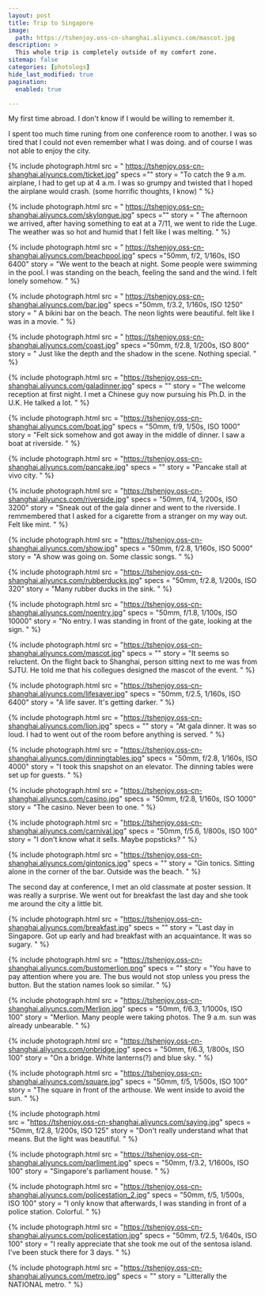 ```yaml
---
layout: post
title: Trip to Singapore
image: 
  path: https://tshenjoy.oss-cn-shanghai.aliyuncs.com/mascot.jpg
description: >
  This whole trip is completely outside of my comfort zone. 
sitemap: false
categories: [photologs]
hide_last_modified: true
pagination: 
  enabled: true

---
```


My first time abroad. I don't know if I would be willing to remember it. 

I spent too much time runing from one conference room to another. I was so tired that I could not even remember what I was doing. and of course I was not able to enjoy the city.

{% include photograph.html 
src = " https://tshenjoy.oss-cn-shanghai.aliyuncs.com/ticket.jpg" 
specs ="" 
story = "To catch the 9 a.m. airplane, I had to get up at 4 a.m. I was so grumpy and twisted that I hoped the airplane would crash. (some horrific thoughts, I know) 
" %}

{% include photograph.html 
src = " https://tshenjoy.oss-cn-shanghai.aliyuncs.com/skylongue.jpg" 
specs ="" 
story = " The afternoon we arrived, after having something to eat at a 7/11, we went to ride the Luge. The weather was so hot and humid that I felt like I was melting.
" %}

{% include photograph.html 
src = " https://tshenjoy.oss-cn-shanghai.aliyuncs.com/beachpool.jpg" 
specs ="50mm, f/2, 1/160s, ISO 6400" 
story = "We went to the beach at night. Some people were swimming in the pool. I was standing on the beach, feeling the sand and the wind. I felt lonely somehow. 
" %}

{% include photograph.html 
src = " https://tshenjoy.oss-cn-shanghai.aliyuncs.com/bar.jpg" 
specs ="50mm, f/3.2, 1/160s, ISO 1250" 
story = " A bikini bar on the beach. The neon lights were beautiful. felt like I was in a movie. 
" %}

{% include photograph.html 
src = " https://tshenjoy.oss-cn-shanghai.aliyuncs.com/coast.jpg" 
specs ="50mm, f/2.8, 1/200s, ISO 800" 
story = " Just like the depth and the shadow in the scene. Nothing special. 
" %}

{% include photograph.html
src = "https://tshenjoy.oss-cn-shanghai.aliyuncs.com/galadinner.jpg"
specs = ""
story = "The welcome reception at first night. I met a Chinese guy now pursuing his Ph.D. in the U.K. He talked a lot.
" %}


{% include photograph.html
src = "https://tshenjoy.oss-cn-shanghai.aliyuncs.com/boat.jpg"
specs = "50mm, f/9, 1/50s, ISO 1000"
story = "Felt sick somehow and got away in the middle of dinner. I saw a boat at riverside.
" %}

{% include photograph.html
src = "https://tshenjoy.oss-cn-shanghai.aliyuncs.com/pancake.jpg"
specs = ""
story = "Pancake stall at vivo city.
" %}

{% include photograph.html
src = "https://tshenjoy.oss-cn-shanghai.aliyuncs.com/riverside.jpg"
specs = "50mm, f/4, 1/200s, ISO 3200"
story = "Sneak out of the gala dinner and went to the riverside. I remmembered that I asked for a cigarette from a stranger on my way out. Felt like mint.
" %}


{% include photograph.html
src = "https://tshenjoy.oss-cn-shanghai.aliyuncs.com/show.jpg"
specs = "50mm, f/2.8, 1/160s, ISO 5000"
story = "A show was going on. Some classic songs.
" %}

{% include photograph.html
src = "https://tshenjoy.oss-cn-shanghai.aliyuncs.com/rubberducks.jpg"
specs = "50mm, f/2.8, 1/200s, ISO 320"
story = "Many rubber ducks in the sink.
" %}


{% include photograph.html
src = "https://tshenjoy.oss-cn-shanghai.aliyuncs.com/noentry.jpg"
specs = "50mm, f/1.8, 1/100s, ISO 10000"
story = "No entry. I was standing in front of the gate, looking at the sign.
" %}


{% include photograph.html
src = "https://tshenjoy.oss-cn-shanghai.aliyuncs.com/mascot.jpg"
specs = ""
story = "It seems so reluctent. On the flight back to Shanghai, person sitting next to me was from SJTU. He told me that his collegues designed the mascot of the event. 
" %}

{% include photograph.html
src = "https://tshenjoy.oss-cn-shanghai.aliyuncs.com/lifesaver.jpg"
specs = "50mm, f/2.5, 1/160s, ISO 6400"
story = "A life saver. It's getting darker.
" %}

{% include photograph.html
src = "https://tshenjoy.oss-cn-shanghai.aliyuncs.com/lion.jpg"
specs = ""
story = "At gala dinner. It was so loud. I had to went out of the room before anything is served.
" %}


{% include photograph.html
src = "https://tshenjoy.oss-cn-shanghai.aliyuncs.com/dinningtables.jpg"
specs = "50mm, f/2.8, 1/160s, ISO 4000"
story = "I took this snapshot on an elevator. The dinning tables were set up for guests.
" %}

{% include photograph.html
src = "https://tshenjoy.oss-cn-shanghai.aliyuncs.com/casino.jpg"
specs = "50mm, f/2.8, 1/160s, ISO 1000"
story = "The casino. Never been to one. 
" %}

{% include photograph.html
src = "https://tshenjoy.oss-cn-shanghai.aliyuncs.com/carnival.jpg"
specs = "50mm, f/5.6, 1/800s, ISO 100"
story = "I don't know what it sells. Maybe popsticks?
" %}

{% include photograph.html
src = "https://tshenjoy.oss-cn-shanghai.aliyuncs.com/gintonics.jpg"
specs = ""
story = "Gin tonics. Sitting alone in the corner of the bar. Outside was the beach.
" %}

The second day at conference, I met an old classmate at poster session. It was really a surprise. We went out for breakfast the last day and she took me around the city a little bit. 

{% include photograph.html
src = "https://tshenjoy.oss-cn-shanghai.aliyuncs.com/breakfast.jpg"
specs = ""
story = "Last day in Singapore. Got up early and had breakfast with an acquaintance. It was so sugary.
" %}

{% include photograph.html
src = "https://tshenjoy.oss-cn-shanghai.aliyuncs.com/bustomerlion.png"
specs = ""
story = "You have to pay attention where you are. The bus would not stop unless you press the button. But the station names look so similar.
" %}

{% include photograph.html
src = "https://tshenjoy.oss-cn-shanghai.aliyuncs.com/Merlion.jpg"
specs = "50mm, f/6.3, 1/1000s, ISO 100"
story = "Merlion. Many people were taking photos. The 9 a.m. sun was already unbearable.
" %}

{% include photograph.html
src = "https://tshenjoy.oss-cn-shanghai.aliyuncs.com/onbridge.jpg"
specs = "50mm, f/6.3, 1/800s, ISO 100"
story = "On a bridge. White lanterns(?) and blue sky.
" %}

{% include photograph.html
src = "https://tshenjoy.oss-cn-shanghai.aliyuncs.com/square.jpg"
specs = "50mm, f/5, 1/500s, ISO 100"
story = "The square in front of the arthouse. We went inside to avoid the sun.
" %}

{% include photograph.html  
src = "https://tshenjoy.oss-cn-shanghai.aliyuncs.com/saying.jpg"
specs = "50mm, f/2.8, 1/200s, ISO 125"
story = "Don't really understand what that means. But the light was beautiful.
" %}

{% include photograph.html
src = "https://tshenjoy.oss-cn-shanghai.aliyuncs.com/parliment.jpg"
specs = "50mm, f/3.2, 1/1600s, ISO 100"
story = "Singapore's parliament house.
" %}

{% include photograph.html
src = "https://tshenjoy.oss-cn-shanghai.aliyuncs.com/policestation_2.jpg"
specs = "50mm, f/5, 1/500s, ISO 100"
story = "I only know that afterwards, I was standing in front of a police station. Colorful.
" %}

{% include photograph.html
src = "https://tshenjoy.oss-cn-shanghai.aliyuncs.com/policestation.jpg"
specs = "50mm, f/2.5, 1/640s, ISO 100"
story = "I really appreciate that she took me out of the sentosa island. I've been stuck there for 3 days.
" %}

{% include photograph.html
src = "https://tshenjoy.oss-cn-shanghai.aliyuncs.com/metro.jpg"
specs = ""
story = "Litterally the NATIONAL metro.
" %}

<!-- ![bar](https://tshenjoy.oss-cn-shanghai.aliyuncs.com/bar.jpg)
![beachpool](https://tshenjoy.oss-cn-shanghai.aliyuncs.com/beachpool.jpg)
![boat](https://tshenjoy.oss-cn-shanghai.aliyuncs.com/boat.jpg)
![breakfast](https://tshenjoy.oss-cn-shanghai.aliyuncs.com/breakfast.jpg)
![bustomerlion](https://tshenjoy.oss-cn-shanghai.aliyuncs.com/bustomerlion.png)
![carnival](https://tshenjoy.oss-cn-shanghai.aliyuncs.com/carnival.jpg)
![casino](https://tshenjoy.oss-cn-shanghai.aliyuncs.com/casino.jpg)
![church](https://tshenjoy.oss-cn-shanghai.aliyuncs.com/church.jpg)
![coast](https://tshenjoy.oss-cn-shanghai.aliyuncs.com/coast.jpg)
![dinningtables](https://tshenjoy.oss-cn-shanghai.aliyuncs.com/dinningtables.jpg)
![galadinner](https://tshenjoy.oss-cn-shanghai.aliyuncs.com/galadinner.jpg)
![gintonics](https://tshenjoy.oss-cn-shanghai.aliyuncs.com/gintonics.jpg)
![lifesaver](https://tshenjoy.oss-cn-shanghai.aliyuncs.com/lifesaver.jpg)
![lion](https://tshenjoy.oss-cn-shanghai.aliyuncs.com/lion.jpg)
![mascot](https://tshenjoy.oss-cn-shanghai.aliyuncs.com/mascot.jpg)
![Merlion](https://tshenjoy.oss-cn-shanghai.aliyuncs.com/Merlion.jpg)
![metro](https://tshenjoy.oss-cn-shanghai.aliyuncs.com/metro.jpg)
![moviemachine](https://tshenjoy.oss-cn-shanghai.aliyuncs.com/moviemachine.jpg)
![noentry](https://tshenjoy.oss-cn-shanghai.aliyuncs.com/noentry.jpg)
![onbridge](https://tshenjoy.oss-cn-shanghai.aliyuncs.com/onbridge.jpg)
![pancake](https://tshenjoy.oss-cn-shanghai.aliyuncs.com/pancake.jpg)
![parliment](https://tshenjoy.oss-cn-shanghai.aliyuncs.com/parliment.jpg)
![policestation](https://tshenjoy.oss-cn-shanghai.aliyuncs.com/policestation.jpg)
![policestation_2](https://tshenjoy.oss-cn-shanghai.aliyuncs.com/policestation_2.jpg)
![riverside](https://tshenjoy.oss-cn-shanghai.aliyuncs.com/riverside.jpg)
![rubberducks](https://tshenjoy.oss-cn-shanghai.aliyuncs.com/rubberducks.jpg)
![saying](https://tshenjoy.oss-cn-shanghai.aliyuncs.com/saying.jpg)
![show](https://tshenjoy.oss-cn-shanghai.aliyuncs.com/show.jpg)
![skylongue](https://tshenjoy.oss-cn-shanghai.aliyuncs.com/skylongue.jpg)
![SongFa Bak kut Teh](https://tshenjoy.oss-cn-shanghai.aliyuncs.com/SongFa Bak kut Teh.jpg)
![square](https://tshenjoy.oss-cn-shanghai.aliyuncs.com/square.jpg)
![ticket](https://tshenjoy.oss-cn-shanghai.aliyuncs.com/ticket.jpg) -->
